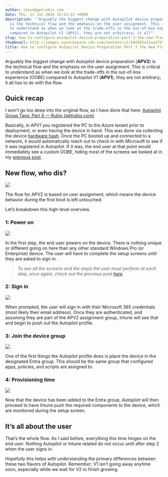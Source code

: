 ```yaml
---
author: steve@getrubix.com
date: Thu, 13 Jun 2024 15:53:23 +0000
description: '"Arguably the biggest change with Autopilot device preparation (APV2)
  is the technical flow and the emphasis on the user assignment. This is critical
  to understand as when we look at the trade-offs in the out-of-box experience (OOBE)
  compared to Autopilot V1 (APV1), they are not arbitrary; it all"'
slug: how-to-configure-autopilot-device-preparation-part-3-the-new-flow
thumbnail: http://images.squarespace-cdn.com/content/v1/5dd365a31aa1fd743bc30b8e/1718293996750-FG7G4X65MKAZEZKXNSX7/lost.jpeg
title: How to configure Autopilot Device Preparation Part 3 The New Flow
---
```


Arguably the biggest change with Autopilot device preparation (**APV2**) is the technical flow and the emphasis on the user assignment. This is critical to understand as when we look at the trade-offs in the out-of-box experience (OOBE) compared to Autopilot V1 (**APV1**), they are not arbitrary; it all has to do with the flow.

Quick recap
-----------

I won’t go too deep into the original flow, as I have done that here: [Autopilot Group Tags: Part 4 — Rubix (getrubix.com)](https://www.getrubix.com/blog/autopilot-group-tags-part-4?rq=group%20tags)

Basically, in APV1 you registered the PC to the Azure tenant prior to deployment, or even having the device in hand. This was done via collecting the device [hardware hash](https://learn.microsoft.com/en-us/autopilot/add-devices#collect-the-hardware-hash). Once the PC booted up and connected to a network, it would automatically reach out to check in with Microsoft to see if it was registered in Autopilot. If it was, the end user at that point would immediately see a custom OOBE, hiding most of the screens we looked at in my [previous post](https://www.getrubix.com/blog/how-to-configure-autopilot-device-preparation-part-2-user-experience).

New flow, who dis?
------------------

![](https://getrubixsitecms.blob.core.windows.net/public-assets/content/v1/5dd365a31aa1fd743bc30b8e/fbacea75-5f13-4097-ae94-029319f0e60b/APV2+Flow+2.png)

The flow for APV2 is based on user assignment, which means the device behavior during the first boot is left untouched.

Let’s breakdown this high-level overview.

### 1: Power on

![](https://getrubixsitecms.blob.core.windows.net/public-assets/content/v1/5dd365a31aa1fd743bc30b8e/02e0be31-7215-4005-94d5-ba0550b50be9/APV2+Flow.png)

In the first step, the end user powers on the device. There is nothing unique or different going on here than any other standard Windows Pro (or Enterprise) device. The user will have to complete the setup screens until they are asked to sign in.

> _To see all the screens and the steps the user must perform at each step, once again, check out the previous post_ [_here_](https://www.getrubix.com/blog/how-to-configure-autopilot-device-preparation-part-2-user-experience)_._

### 2: Sign in

![](https://getrubixsitecms.blob.core.windows.net/public-assets/content/v1/5dd365a31aa1fd743bc30b8e/a5d8df90-9aca-450d-baa3-882ffd39a243/APV2+Flow+%281%29.png)

When prompted, the user will sign in with their Microsoft 365 credentials (most likely their email address). Once they are authenticated, and assuming they are part of the APV2 assignment group, Intune will see that and begin to push out the Autopilot profile.

### 3: Join the device group

![](https://getrubixsitecms.blob.core.windows.net/public-assets/content/v1/5dd365a31aa1fd743bc30b8e/5756ace3-887e-4d27-8c9c-8296dda75a2c/APV2+Flow+%283%29.png)

One of the first things the Autopilot profile does is place the device in the designated Entra group. This should be the same group that configured apps, policies, and scripts are assigned to.

### 4: Provisioning time

![](https://getrubixsitecms.blob.core.windows.net/public-assets/content/v1/5dd365a31aa1fd743bc30b8e/bc8a3ffd-27c5-4b3b-b4ea-12b9c1baa448/APV2+Flow+%282%29.png)

Now that the device has been added to the Entra group, Autopilot will then proceed to have Intune push the required components to the device, which are monitored during the setup screen.

It’s all about the user
-----------------------

That’s the whole flow. As I said before, everything this time hinges on the end user. Nothing Autopilot or Intune related do not occur until after step 2 when the user signs in.

Hopefully this helps with understanding the primary differences between these two flavors of Autopilot. Remember; V1 isn’t going away anytime soon, especially while we wait for V2 to finish growing.